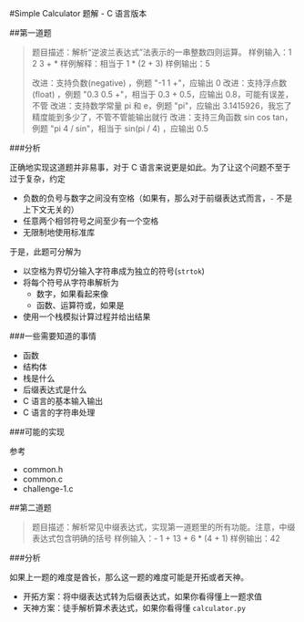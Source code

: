 #Simple Calculator 题解 - C 语言版本

##第一道题

> 题目描述：解析“逆波兰表达式”法表示的一串整数四则运算。
> 样例输入：1 2 3 + *
> 样例解释：相当于 1 * (2 + 3)
> 样例输出：5
>
> 改进：支持负数(negative) ，例题 "-1 1 +"，应输出 0 
> 改进：支持浮点数(float) ，例题 "0.3 0.5 +"，相当于 0.3 + 0.5，应输出 0.8，可能有误差，不管
> 改进：支持数学常量 pi 和 e，例题 "pi"，应输出 3.1415926，我忘了精度能到多少了，不管不管能输出就行
> 改进：支持三角函数 sin cos tan，例题 "pi 4 / sin"，相当于 sin(pi / 4) ，应输出 0.5

###分析

正确地实现这道题并非易事，对于 C
语言来说更是如此。为了让这个问题不至于过于复杂，约定

- 负数的负号与数字之间没有空格（如果有，那么对于前缀表达式而言，`-` 不是上下文无关的）
- 任意两个相邻符号之间至少有一个空格
- 无限制地使用标准库

于是，此题可分解为

- 以空格为界切分输入字符串成为独立的符号(`strtok`)
- 将每个符号从字符串解析为
  - 数字，如果看起来像
  - 函数、运算符或，如果是
- 使用一个栈模拟计算过程并给出结果

###一些需要知道的事情

- 函数
- 结构体
- 栈是什么
- 后缀表达式是什么
- C 语言的基本输入输出
- C 语言的字符串处理

###可能的实现

参考

- common.h
- common.c
- challenge-1.c

##第二道题

> 题目描述：解析常见中缀表达式，实现第一道题里的所有功能。注意，中缀表达式包含明确的括号
> 样例输入：- 1 + 13 + 6 * (4 + 1)
> 样例输出：42

###分析

如果上一题的难度是酋长，那么这一题的难度可能是开拓或者天神。

- 开拓方案：将中缀表达式转为后缀表达式，如果你看得懂上一题求值
- 天神方案：徒手解析算术表达式，如果你看得懂 `calculator.py`
